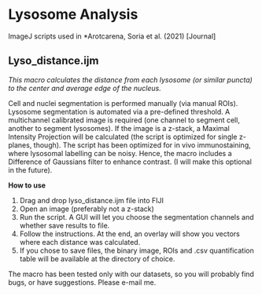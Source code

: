# Lysosome Analysis
ImageJ scripts used in *Arotcarena, Soria et al. (2021) [Journal]

## Lyso_distance.ijm
*This macro calculates the distance from each lysosome (or similar puncta) to the center and average edge of the nucleus.*

Cell and nuclei segmentation is performed manually (via manual ROIs). Lysosome segmentation is automated via a pre-defined threshold.
A multichannel calibrated image is required (one channel to segment cell, another to segment lysosomes).
If the image is a z-stack, a Maximal Intensity Projection will be calculated (the script is optimized for single z-planes, though).
The script has been optimized for in vivo immunostaining, where lysosomal labelling can be noisy. Hence, the macro includes a Difference of Gaussians filter to enhance contrast. (I will make this optional in the future).

**How to use**
1. Drag and drop lyso_distance.ijm file into FIJI
2. Open an image (preferably not a z-stack)
3. Run the script. A GUI will let you choose the segmentation channels and whether save results to file.
4. Follow the instructions. At the end, an overlay will show you vectors where each distance was calculated.
5. If you chose to save files, the binary image, ROIs and .csv quantification table will be available at the directory of choice.

The macro has been tested only with our datasets, so you will probably find bugs, or have suggestions. Please e-mail me.
